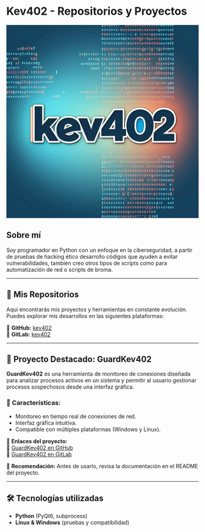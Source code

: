 # Kev402 - Repositorios y Proyectos

![Kev402 Logo](logo.jpg)

## Sobre mí
Soy programador en Python con un enfoque en la ciberseguridad, a partir de pruebas de hacking ético desarrollo códigos que ayuden a evitar vulnerabilidades, también creo otros tipos de scripts como para automatización de red o scripts de broma.

---

## 📂 Mis Repositorios
Aquí encontrarás mis proyectos y herramientas en constante evolución. Puedes explorar mis desarrollos en las siguientes plataformas:

🔹 **GitHub:** [kev402](https://github.com/kev402)  
🔹 **GitLab:** [kev402](https://gitlab.com/kev402)

---

## 🚀 Proyecto Destacado: GuardKev402
**GuardKev402** es una herramienta de monitoreo de conexiones diseñada para analizar procesos activos en un sistema y permitir al usuario gestionar procesos sospechosos desde una interfaz gráfica.

### 📌 Características:
- Monitoreo en tiempo real de conexiones de red.
- Interfaz gráfica intuitiva.
- Compatible con múltiples plataformas (Windows y Linux).

📌 **Enlaces del proyecto:**  
🔗 [GuardKev402 en GitHub](https://github.com/kev402/GuardKev402)  
🔗 [GuardKev402 en GitLab](https://gitlab.com/kev402/GuardKev402)

📖 **Recomendación:** Antes de usarlo, revisa la documentación en el README del proyecto.

---

## 🛠️ Tecnologías utilizadas
- **Python** (PyQt6, subprocess)
- **Linux & Windows** (pruebas y compatibilidad)
